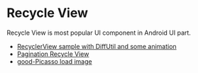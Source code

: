 # Recycle View

Recycle View is most popular UI component in Android UI part.

- [RecyclerView sample with DiffUtil and some animation](https://www.raywenderlich.com/272-intermediate-recyclerview-tutorial-with-kotlin)
- [Pagination Recycle View](https://blog.iamsuleiman.com/android-pagination-recyclerview-tutorial-api-retrofit-gson/)
- [good-Picasso load image](https://juejin.im/post/6844903465072721934)
